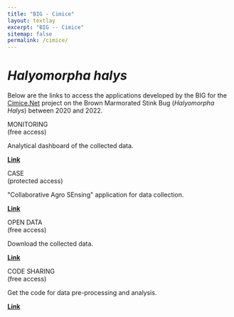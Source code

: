 ```yaml
---
title: "BIG - Cimice"
layout: textlay
excerpt: "BIG -- Cimice"
sitemap: false
permalink: /cimice/
---
```


# <i>Halyomorpha halys</i>

Below are the links to access the applications developed by the BIG for the <a href="https://progetti.crpv.it/Home/ProjectDetail/79">Cimice.Net</a> project on the Brown Marmorated Stink Bug (<i>Halyomorpha Halys</i>) between 2020 and 2022.

<div class="row app-card">
 <div class="col-sm-3 d-flex align-items-stretch">
  <div class="well">
   <pubtit>MONITORING<br/>(free access)</pubtit>
   <p>Analytical dashboard of the collected data.</p>
   <p><strong><a href="/projects/stink-bug/monitoring/">Link</a></strong></p>
  </div>
 </div>
 <div class="col-sm-3 d-flex align-items-stretch">
  <div class="well">
   <pubtit>CASE<br/>(protected access)</pubtit>
   <p>"Collaborative Agro SEnsing" application for data collection.</p>
   <p><strong><a href="/projects/case/">Link</a></strong></p>
   <!--<p><strong><a href="/downloads/case/case-app-0_0_2-PRODUCTION.apk">Download (app Android)</a></strong></p>-->
  </div>
 </div>
 <div class="col-sm-3 d-flex align-items-stretch">
  <div class="well">
   <pubtit>OPEN DATA<br/>(free access)</pubtit>
   <p>Download the collected data.</p>
   <p><strong><a href="/projects/stink-bug/open-data/">Link</a></strong></p>
  </div>
 </div>
 <div class="col-sm-3 d-flex align-items-stretch">
  <div class="well">
   <pubtit>CODE SHARING<br/>(free access)</pubtit>
   <p>Get the code for data pre-processing and analysis.</p>
   <p><strong><a href="https://github.com/big-unibo/stink-bug">Link</a></strong></p>
  </div>
 </div>
</div>
